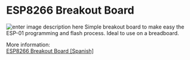 # ESP8266 Breakout Board

![enter image description here](https://i2.wp.com/palmacas.com/wp-content/uploads/post8_4.jpg?w=2400&ssl=1)
Simple breakout board to make easy the ESP-01 programming and flash process. Ideal to use on a breadboard.

More information:\
[ESP8266 Breakout Board [Spanish]](http://palmacas.com/esp8266-breakout-board/)
